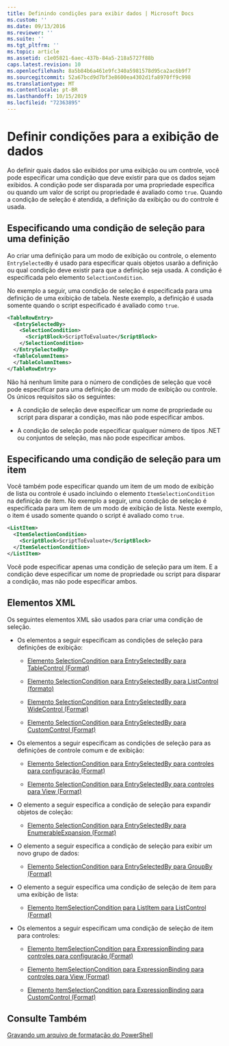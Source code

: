 ```yaml
---
title: Definindo condições para exibir dados | Microsoft Docs
ms.custom: ''
ms.date: 09/13/2016
ms.reviewer: ''
ms.suite: ''
ms.tgt_pltfrm: ''
ms.topic: article
ms.assetid: c1e05821-6aec-437b-84a5-218a5727f88b
caps.latest.revision: 10
ms.openlocfilehash: 8a5b84b6a461e9fc340a5981578d95ca2ac6b9f7
ms.sourcegitcommit: 52a67bcd9d7bf3e8600ea4302d1fa8970ff9c998
ms.translationtype: MT
ms.contentlocale: pt-BR
ms.lasthandoff: 10/15/2019
ms.locfileid: "72363895"
---
```

# <a name="defining-conditions-for-displaying-data"></a>Definir condições para a exibição de dados

Ao definir quais dados são exibidos por uma exibição ou um controle, você pode especificar uma condição que deve existir para que os dados sejam exibidos. A condição pode ser disparada por uma propriedade específica ou quando um valor de script ou propriedade é avaliado como `true`. Quando a condição de seleção é atendida, a definição da exibição ou do controle é usada.

## <a name="specifying-a-selection-condition-for-a-definition"></a>Especificando uma condição de seleção para uma definição

Ao criar uma definição para um modo de exibição ou controle, o elemento `EntrySelectedBy` é usado para especificar quais objetos usarão a definição ou qual condição deve existir para que a definição seja usada. A condição é especificada pelo elemento `SelectionCondition`.

No exemplo a seguir, uma condição de seleção é especificada para uma definição de uma exibição de tabela. Neste exemplo, a definição é usada somente quando o script especificado é avaliado como `true`.

```xml
<TableRowEntry>
  <EntrySelectedBy>
    <SelectionCondition>
      <ScriptBlock>ScriptToEvaluate</ScriptBlock>
    </SelectionCondition>
  </EntrySelectedBy>
  <TableColumnItems>
  </TableColumnItems>
</TableRowEntry>

```

Não há nenhum limite para o número de condições de seleção que você pode especificar para uma definição de um modo de exibição ou controle. Os únicos requisitos são os seguintes:

- A condição de seleção deve especificar um nome de propriedade ou script para disparar a condição, mas não pode especificar ambos.

- A condição de seleção pode especificar qualquer número de tipos .NET ou conjuntos de seleção, mas não pode especificar ambos.

## <a name="specifying-a-selection-condition-for-an-item"></a>Especificando uma condição de seleção para um item

Você também pode especificar quando um item de um modo de exibição de lista ou controle é usado incluindo o elemento `ItemSelectionCondition` na definição de item. No exemplo a seguir, uma condição de seleção é especificada para um item de um modo de exibição de lista. Neste exemplo, o item é usado somente quando o script é avaliado como `true`.

```xml
<ListItem>
  <ItemSelectionCondition>
    <ScriptBlock>ScriptToEvaluate</ScriptBlock>
  </ItemSelectionCondition>
</ListItem>

```

Você pode especificar apenas uma condição de seleção para um item. E a condição deve especificar um nome de propriedade ou script para disparar a condição, mas não pode especificar ambos.

## <a name="xml-elements"></a>Elementos XML

 Os seguintes elementos XML são usados para criar uma condição de seleção.

- Os elementos a seguir especificam as condições de seleção para definições de exibição:

    - [Elemento SelectionCondition para EntrySelectedBy para TableControl (Format)](./selectioncondition-element-for-entryselectedby-for-tablecontrol-format.md)

    - [Elemento SelectionCondition para EntrySelectedBy para ListControl (formato)](./selectioncondition-element-for-entryselectedby-for-listcontrol-format.md)

    - [Elemento SelectionCondition para EntrySelectedBy para WideControl (Format)](./selectioncondition-element-for-entryselectedby-for-widecontrol-format.md)

    - [Elemento SelectionCondition para EntrySelectedBy para CustomControl (Format)](./selectioncondition-element-for-entryselectedby-for-customcontrol-format.md)

- Os elementos a seguir especificam as condições de seleção para as definições de controle comum e de exibição:

    - [Elemento SelectionCondition para EntrySelectedBy para controles para configuração (Format)](./selectioncondition-element-for-entryselectedby-for-controls-for-configuration-format.md)

    - [Elemento SelectionCondition para EntrySelectedBy para controles para View (Format)](./selectioncondition-element-for-entryselectedby-for-controls-for-view-format.md)

- O elemento a seguir especifica a condição de seleção para expandir objetos de coleção:

    - [Elemento SelectionCondition para EntrySelectedBy para EnumerableExpansion (Format)](./selectioncondition-element-for-entryselectedby-for-enumerableexpansion-format.md)

- O elemento a seguir especifica a condição de seleção para exibir um novo grupo de dados:

    - [Elemento SelectionCondition para EntrySelectedBy para GroupBy (Format)](./selectioncondition-element-for-entryselectedby-for-groupby-format.md)

- O elemento a seguir especifica uma condição de seleção de item para uma exibição de lista:

    - [Elemento ItemSelectionCondition para ListItem para ListControl (Format)](./itemselectioncondition-element-for-listitem-for-listcontrol-format.md)

- Os elementos a seguir especificam uma condição de seleção de item para controles:

    - [Elemento ItemSelectionCondition para ExpressionBinding para controles para configuração (Format)](./itemselectioncondition-element-for-expressionbinding-for-controls-for-configuration-format.md)

    - [Elemento ItemSelectionCondition para ExpressionBinding para controles para View (Format)](./itemselectioncondition-element-for-expressionbinding-for-controls-for-view-format.md)

    - [Elemento ItemSelectionCondition para ExpressionBinding para CustomControl (Format)](./itemselectioncondition-element-for-expressionbinding-for-customcontrol-format.md)

## <a name="see-also"></a>Consulte Também

[Gravando um arquivo de formatação do PowerShell](./writing-a-powershell-formatting-file.md)

